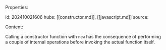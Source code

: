 Properties:

id: 202410021606
hubs: [[constructor.md]], [[javascript.md]]
source:

Content:

Calling a constructor function with `new` has the consequence of performing a couple of internal operations before invoking the actual function itself.
